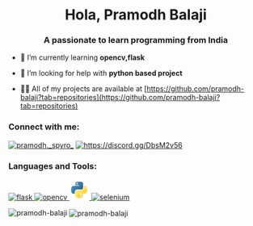 <h1 align="center">Hola, Pramodh Balaji</h1>
<h3 align="center">A passionate to learn programming from India</h3>

- 🌱 I’m currently learning **opencv,flask**

- 🤝 I’m looking for help with **python based project**

- 👨‍💻 All of my projects are available at [https://github.com/pramodh-balaji?tab=repositories](https://github.com/pramodh-balaji?tab=repositories)

<h3 align="left">Connect with me:</h3>
<p align="left">
<a href="https://instagram.com/pramodh._spyro_" target="blank"><img align="center" src="https://raw.githubusercontent.com/rahuldkjain/github-profile-readme-generator/master/src/images/icons/Social/instagram.svg" alt="pramodh._spyro_" height="30" width="40" /></a>
<a href="https://discord.gg/https://discord.gg/DbsM2v56" target="blank"><img align="center" src="https://raw.githubusercontent.com/rahuldkjain/github-profile-readme-generator/master/src/images/icons/Social/discord.svg" alt="https://discord.gg/DbsM2v56" height="30" width="40" /></a>
</p>

<h3 align="left">Languages and Tools:</h3>
<p align="left"> <a href="https://flask.palletsprojects.com/" target="_blank" rel="noreferrer"> <img src="https://www.vectorlogo.zone/logos/pocoo_flask/pocoo_flask-icon.svg" alt="flask" width="40" height="40"/> </a> <a href="https://opencv.org/" target="_blank" rel="noreferrer"> <img src="https://www.vectorlogo.zone/logos/opencv/opencv-icon.svg" alt="opencv" width="40" height="40"/> </a> <a href="https://www.python.org" target="_blank" rel="noreferrer"> <img src="https://raw.githubusercontent.com/devicons/devicon/master/icons/python/python-original.svg" alt="python" width="40" height="40"/> </a> <a href="https://www.selenium.dev" target="_blank" rel="noreferrer"> <img src="https://raw.githubusercontent.com/detain/svg-logos/780f25886640cef088af994181646db2f6b1a3f8/svg/selenium-logo.svg" alt="selenium" width="40" height="40"/> </a> </p>

<p><img align="left" src="https://github-readme-stats.vercel.app/api/top-langs?username=pramodh-balaji&show_icons=true&locale=en&layout=compact" alt="pramodh-balaji" /></p>

<p>&nbsp;<img align="center" src="https://github-readme-stats.vercel.app/api?username=pramodh-balaji&show_icons=true&locale=en" alt="pramodh-balaji" /></p>

